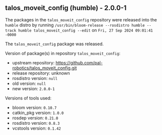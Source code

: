 ## talos_moveit_config (humble) - 2.0.0-1

The packages in the `talos_moveit_config` repository were released into the `humble` distro by running `/usr/bin/bloom-release --rosdistro humble --track humble talos_moveit_config --edit` on `Fri, 27 Sep 2024 09:01:41 -0000`

The `talos_moveit_config` package was released.

Version of package(s) in repository `talos_moveit_config`:

- upstream repository: https://github.com/pal-robotics/talos_moveit_config.git
- release repository: unknown
- rosdistro version: `null`
- old version: `null`
- new version: `2.0.0-1`

Versions of tools used:

- bloom version: `0.10.7`
- catkin_pkg version: `1.0.0`
- rosdep version: `0.21.0`
- rosdistro version: `0.8.3`
- vcstools version: `0.1.42`


